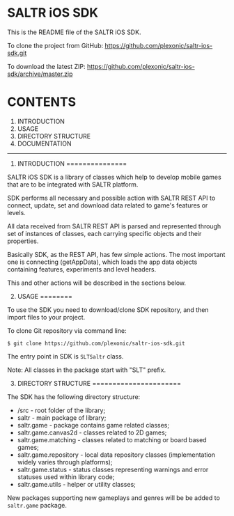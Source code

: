 SALTR iOS SDK
=============

This is the README file of the SALTR iOS SDK.

To clone the project from GitHub:
<a href="https://github.com/plexonic/saltr-ios-sdk.git">https://github.com/plexonic/saltr-ios-sdk.git</a>

To download the latest ZIP:
<a href="https://github.com/plexonic/saltr-ios-sdk/archive/master.zip">https://github.com/plexonic/saltr-ios-sdk/archive/master.zip</a>


CONTENTS
========
1. INTRODUCTION
2. USAGE
3. DIRECTORY STRUCTURE
4. DOCUMENTATION

----

1. INTRODUCTION
===============

SALTR iOS SDK is a library of classes which help to develop mobile 
games that are to be integrated with SALTR platform.

SDK performs all necessary and possible action with SALTR REST API to connect, update, set 
and download data related to game's  features or levels.

All data received from SALTR REST API is parsed and represented through set of instances of classes,
each carrying specific objects and their properties.

Basically SDK, as the REST API, has few simple actions. The most important one is connecting (getAppData),
which loads the app data objects containing features, experiments and level headers.

This and other actions will be described in the sections below.


2. USAGE
========

To use the SDK you need to download/clone SDK repository, and then import files to your
project.

To clone Git repository via command line:
```
$ git clone https://github.com/plexonic/saltr-ios-sdk.git
```

The entry point in SDK is <code>SLTSaltr</code> class.

Note: All classes in the package start with "SLT" prefix.

3. DIRECTORY STRUCTURE
======================

The SDK has the following directory structure:

- /src - root folder of the library;
- saltr - main package of library;
- saltr.game - package contains game related classes;
- saltr.game.canvas2d - classes related to 2D games;
- saltr.game.matching - classes related to matching or board based games;
- saltr.game.repository - local data repository classes (implementation widely varies through platforms);
- saltr.game.status - status classes representing warnings and error statuses used within library code;
- saltr.game.utils - helper or utility classes;

New packages supporting new gameplays and genres will be be added to <code>saltr.game</code> package.
